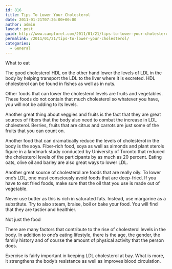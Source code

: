 ```yaml
---
id: 816
title: Tips To Lower Your Cholesterol
date: 2011-01-21T07:26:00+00:00
author: admin
layout: post
guid: http://www.campforet.com/2011/01/21/tips-to-lower-your-cholesterol/
permalink: /2011/01/21/tips-to-lower-your-cholesterol/
categories:
  - General
---
```

What to eat 

The good cholesterol HDL on the other hand lower the levels of LDL in the body by helping transport the LDL to the liver where it is excreted. HDL cholesterol can be found in fishes as well as in nuts. 

Other foods that can lower the cholesterol levels are fruits and vegetables. These foods do not contain that much cholesterol so whatever you have, you will not be adding to its levels. 

Another great thing about veggies and fruits is the fact that they are great sources of fibers that the body also need to combat the increase in LDL cholesterol. Berries, fruits that are citrus and carrots are just some of the fruits that you can count on.

Another food that can dramatically reduce the levels of cholesterol in the body is the soya. Fiber-rich food, soya as well as almonds and plant sterols figure in a landmark study conducted by University of Toronto that reduced the cholesterol levels of the participants by as much as 20 percent. Eating oats, olive oil and barley are also great ways to lower LDL. 

Another great source of cholesterol are foods that are really oily. To lower one&#8217;s LDL, one must consciously avoid foods that are deep-fried. If you have to eat fried foods, make sure that the oil that you use is made out of vegetable. 

Never use butter as this is rich in saturated fats. Instead, use margarine as a substitute. Try to also steam, braise, boil or bake your food. You will find that they are tastier and healthier. 

Not just the food

There are many factors that contribute to the rise of cholesterol levels in the body. In addition to one&#8217;s eating lifestyle, there is the age, the gender, the family history and of course the amount of physical activity that the person does. 

Exercise is fairly important in keeping LDL cholesterol at bay. What is more, it strengthens the body&#8217;s resistance as well as improves blood circulation.